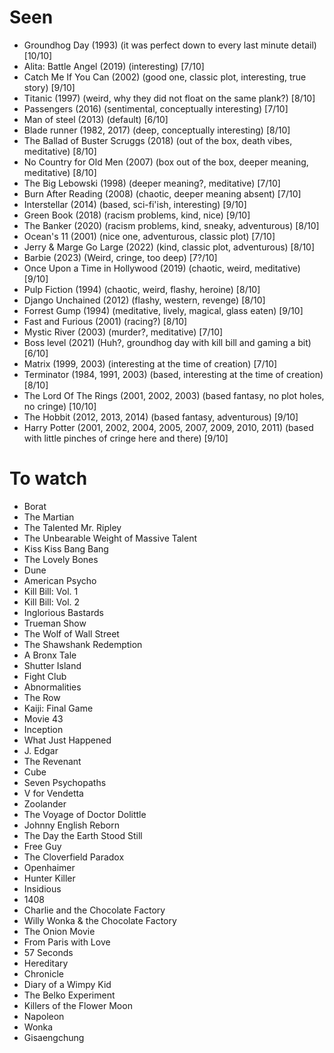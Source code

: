 # Seen

 - Groundhog Day (1993) (it was perfect down to every last minute detail) [10/10]
 - Alita: Battle Angel (2019) (interesting) [7/10]
 - Catch Me If You Can (2002) (good one, classic plot, interesting, true story) [9/10]
 - Titanic (1997) (weird, why they did not float on the same plank?) [8/10]
 - Passengers (2016) (sentimental, conceptually interesting) [7/10]
 - Man of steel (2013) (default) [6/10]
 - Blade runner (1982, 2017) (deep, conceptually interesting) [8/10]
 - The Ballad of Buster Scruggs (2018) (out of the box, death vibes, meditative) [8/10]
 - No Country for Old Men (2007) (box out of the box, deeper meaning, meditative) [8/10]
 - The Big Lebowski (1998) (deeper meaning?, meditative) [7/10]
 - Burn After Reading (2008) (chaotic, deeper meaning absent) [7/10]
 - Interstellar (2014) (based, sci-fi'ish, interesting) [9/10]
 - Green Book (2018) (racism problems, kind, nice) [9/10]
 - The Banker (2020) (racism problems, kind, sneaky, adventurous) [8/10]
 - Ocean's 11 (2001) (nice one, adventurous, classic plot) [7/10]
 - Jerry & Marge Go Large (2022) (kind, classic plot, adventurous) [8/10]
 - Barbie (2023) (Weird, cringe, too deep) [7?/10]
 - Once Upon a Time in Hollywood (2019) (chaotic, weird, meditative) [9/10]
 - Pulp Fiction (1994) (chaotic, weird, flashy, heroine) [8/10]
 - Django Unchained (2012) (flashy, western, revenge) [8/10]
 - Forrest Gump (1994) (meditative, lively, magical, glass eaten) [9/10]
 - Fast and Furious (2001) (racing?) [8/10]
 - Mystic River (2003) (murder?, meditative) [7/10]
 - Boss level (2021) (Huh?, groundhog day with kill bill and gaming a bit) [6/10]
 - Matrix (1999, 2003) (interesting at the time of creation) [7/10]
 - Terminator (1984, 1991, 2003) (based, interesting at the time of creation) [8/10]
 - The Lord Of The Rings (2001, 2002, 2003) (based fantasy, no plot holes, no cringe) [10/10]
 - The Hobbit (2012, 2013, 2014) (based fantasy, adventurous) [9/10]
 - Harry Potter (2001, 2002, 2004, 2005, 2007, 2009, 2010, 2011) (based with little pinches of cringe here and there) [9/10]


# To watch

 - Borat
 - The Martian
 - The Talented Mr. Ripley
 - The Unbearable Weight of Massive Talent
 - Kiss Kiss Bang Bang
 - The Lovely Bones
 - Dune
 - American Psycho
 - Kill Bill: Vol. 1
 - Kill Bill: Vol. 2
 - Inglorious Bastards
 - Trueman Show
 - The Wolf of Wall Street
 - The Shawshank Redemption
 - A Bronx Tale
 - Shutter Island
 - Fight Club
 - Abnormalities
 - The Row
 - Kaiji: Final Game
 - Movie 43
 - Inception
 - What Just Happened
 - J. Edgar
 - The Revenant
 - Cube
 - Seven Psychopaths
 - V for Vendetta
 - Zoolander
 - The Voyage of Doctor Dolittle
 - Johnny English Reborn
 - The Day the Earth Stood Still
 - Free Guy
 - The Cloverfield Paradox
 - Openhaimer
 - Hunter Killer
 - Insidious
 - 1408
 - Charlie and the Chocolate Factory
 - Willy Wonka & the Chocolate Factory
 - The Onion Movie
 - From Paris with Love
 - 57 Seconds
 - Hereditary
 - Chronicle
 - Diary of a Wimpy Kid
 - The Belko Experiment
 - Killers of the Flower Moon
 - Napoleon
 - Wonka
 - Gisaengchung
